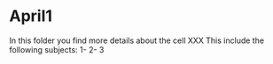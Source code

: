 # April1

In this folder you find more details about the cell XXX
This include the following subjects:
1- 
2-
3
